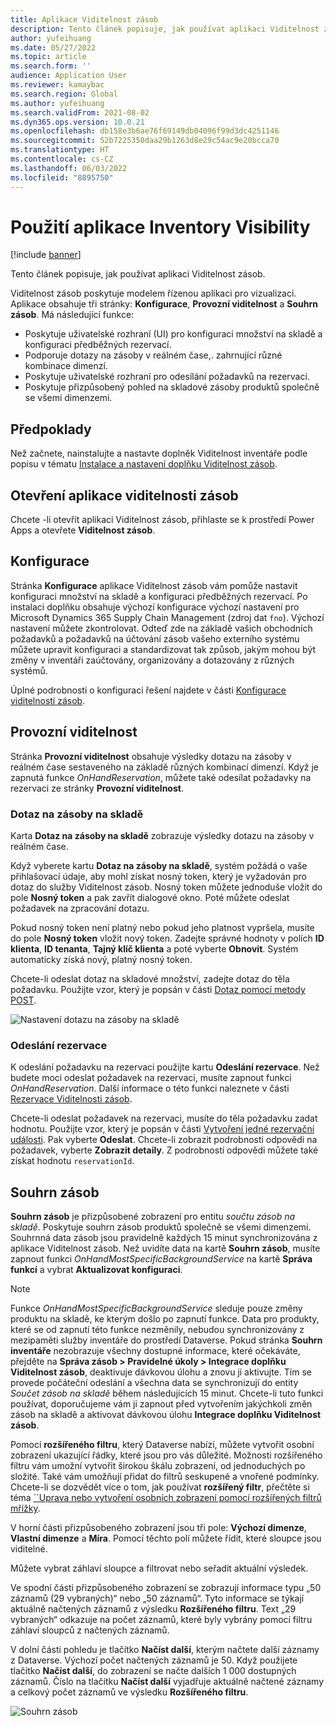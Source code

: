 ```yaml
---
title: Aplikace Viditelnost zásob
description: Tento článek popisuje, jak používat aplikaci Viditelnost zásob.
author: yufeihuang
ms.date: 05/27/2022
ms.topic: article
ms.search.form: ''
audience: Application User
ms.reviewer: kamaybac
ms.search.region: Global
ms.author: yufeihuang
ms.search.validFrom: 2021-08-02
ms.dyn365.ops.version: 10.0.21
ms.openlocfilehash: db158e3b6ae76f69149db04096f99d3dc4251146
ms.sourcegitcommit: 52b7225350daa29b1263d8e29c54ac9e20bcca70
ms.translationtype: HT
ms.contentlocale: cs-CZ
ms.lasthandoff: 06/03/2022
ms.locfileid: "8895750"
---
```

# <a name="use-the-inventory-visibility-app"></a>Použití aplikace Inventory Visibility

[!include [banner](../includes/banner.md)]


Tento článek popisuje, jak používat aplikaci Viditelnost zásob.

Viditelnost zásob poskytuje modelem řízenou aplikaci pro vizualizaci. Aplikace obsahuje tři stránky: **Konfigurace**, **Provozní viditelnost** a **Souhrn zásob**. Má následující funkce:

- Poskytuje uživatelské rozhraní (UI) pro konfiguraci množství na skladě a konfiguraci předběžných rezervací.
- Podporuje dotazy na zásoby v reálném čase,. zahrnující různé kombinace dimenzí.
- Poskytuje uživatelské rozhraní pro odesílání požadavků na rezervaci.
- Poskytuje přizpůsobený pohled na skladové zásoby produktů společně se všemi dimenzemi.

## <a name="prerequisites"></a>Předpoklady

Než začnete, nainstalujte a nastavte doplněk Viditelnost inventáře podle popisu v tématu [Instalace a nastavení doplňku Viditelnost zásob](inventory-visibility-setup.md).

## <a name="open-the-inventory-visibility-app"></a>Otevření aplikace viditelnosti zásob

Chcete -li otevřít aplikaci Viditelnost zásob, přihlaste se k prostředí Power Apps a otevřete **Viditelnost zásob**.

## <a name="configuration"></a><a name="configuration"></a>Konfigurace

Stránka **Konfigurace** aplikace Viditelnost zásob vám pomůže nastavit konfiguraci množství na skladě a konfiguraci předběžných rezervací. Po instalaci doplňku obsahuje výchozí konfigurace výchozí nastavení pro Microsoft Dynamics 365 Supply Chain Management (zdroj dat `fno`). Výchozí nastavení můžete zkontrolovat. Odteď zde na základě vašich obchodních požadavků a požadavků na účtování zásob vašeho externího systému můžete upravit konfiguraci a standardizovat tak způsob, jakým mohou být změny v inventáři zaúčtovány, organizovány a dotazovány z různých systémů.

Úplné podrobnosti o konfiguraci řešení najdete v části [Konfigurace viditelnosti zásob](inventory-visibility-configuration.md).

## <a name="operational-visibility"></a>Provozní viditelnost

Stránka **Provozní viditelnost** obsahuje výsledky dotazu na zásoby v reálném čase sestaveného na základě různých kombinací dimenzí. Když je zapnutá funkce *OnHandReservation*, můžete také odesílat požadavky na rezervaci ze stránky **Provozní viditelnost**.

### <a name="on-hand-query"></a>Dotaz na zásoby na skladě

Karta **Dotaz na zásoby na skladě** zobrazuje výsledky dotazu na zásoby v reálném čase.

Když vyberete kartu **Dotaz na zásoby na skladě**, systém požádá o vaše přihlašovací údaje, aby mohl získat nosný token, který je vyžadován pro dotaz do služby Viditelnost zásob. Nosný token můžete jednoduše vložit do pole **Nosný token** a pak zavřít dialogové okno. Poté můžete odeslat požadavek na zpracování dotazu.

Pokud nosný token není platný nebo pokud jeho platnost vypršela, musíte do pole **Nosný token** vložit nový token. Zadejte správné hodnoty v polích **ID klienta**, **ID tenanta**, **Tajný klíč klienta** a poté vyberte **Obnovit**. Systém automaticky získá nový, platný nosný token.

Chcete-li odeslat dotaz na skladové množství, zadejte dotaz do těla požadavku. Použijte vzor, který je popsán v části [Dotaz pomocí metody POST](inventory-visibility-api.md#query-with-post-method).

![Nastavení dotazu na zásoby na skladě](media/inventory-visibility-query-settings.png "Nastavení dotazu na zásoby na skladě")

### <a name="reservation-posting"></a>Odeslání rezervace

K odeslání požadavku na rezervaci použijte kartu **Odeslání rezervace**. Než budete moci odeslat požadavek na rezervaci, musíte zapnout funkci *OnHandReservation*. Další informace o této funkci naleznete v části [Rezervace Viditelnosti zásob](inventory-visibility-reservations.md).

Chcete-li odeslat požadavek na rezervaci, musíte do těla požadavku zadat hodnotu. Použijte vzor, který je popsán v části [Vytvoření jedné rezervační události](inventory-visibility-api.md#create-one-reservation-event). Pak vyberte **Odeslat**. Chcete-li zobrazit podrobnosti odpovědi na požadavek, vyberte **Zobrazit detaily**. Z podrobností odpovědi můžete také získat hodnotu `reservationId`.

## <a name="inventory-summary"></a><a name="inventory-summary"></a>Souhrn zásob

**Souhrn zásob** je přizpůsobené zobrazení pro entitu *součtu zásob na skladě*. Poskytuje souhrn zásob produktů společně se všemi dimenzemi. Souhrnná data zásob jsou pravidelně každých 15 minut synchronizována z aplikace Viditelnost zásob. Než uvidíte data na kartě **Souhrn zásob**, musíte zapnout funkci *OnHandMostSpecificBackgroundService* na kartě **Správa funkcí** a vybrat **Aktualizovat konfiguraci**.

> [!NOTE]
> Funkce *OnHandMostSpecificBackgroundService* sleduje pouze změny produktu na skladě, ke kterým došlo po zapnutí funkce. Data pro produkty, které se od zapnutí této funkce nezměnily, nebudou synchronizovány z mezipaměti služby inventáře do prostředí Dataverse. Pokud stránka **Souhrn inventáře** nezobrazuje všechny dostupné informace, které očekáváte, přejděte na **Správa zásob > Pravidelné úkoly > Integrace doplňku Viditelnost zásob**, deaktivuje dávkovou úlohu a znovu ji aktivujte. Tím se provede počáteční odeslání a všechna data se synchronizují do entity *Součet zásob na skladě* během následujících 15 minut. Chcete-li tuto funkci používat, doporučujeme vám ji zapnout před vytvořením jakýchkoli změn zásob na skladě a aktivovat dávkovou úlohu **Integrace doplňku Viditelnost zásob**.

Pomocí **rozšířeného filtru**, který Dataverse nabízí, můžete vytvořit osobní zobrazení ukazující řádky, které jsou pro vás důležité. Možnosti rozšířeného filtru vám umožní vytvořit širokou škálu zobrazení, od jednoduchých po složité. Také vám umožňují přidat do filtrů seskupené a vnořené podmínky. Chcete-li se dozvědět více o tom, jak používat **rozšířený filtr**, přečtěte si téma [´´Uprava nebo vytvoření osobních zobrazení pomocí rozšířených filtrů mřížky](/powerapps/user/grid-filters-advanced).

V horní části přizpůsobeného zobrazení jsou tři pole: **Výchozí dimenze**, **Vlastní dimenze** a **Míra**. Pomocí těchto polí můžete řídit, které sloupce jsou viditelné.

Můžete vybrat záhlaví sloupce a filtrovat nebo seřadit aktuální výsledek.

Ve spodní části přizpůsobeného zobrazení se zobrazují informace typu „50 záznamů (29 vybraných)“ nebo „50 záznamů“. Tyto informace se týkají aktuálně načtených záznamů z výsledku **Rozšířeného filtru**. Text „29 vybraných“ odkazuje na počet záznamů, které byly vybrány pomocí filtru záhlaví sloupců z načtených záznamů.

V dolní části pohledu je tlačítko **Načíst další**, kterým načtete další záznamy z Dataverse. Výchozí počet načtených záznamů je 50. Když použijete tlačítko **Načíst další**, do zobrazení se načte dalších 1 000 dostupných záznamů. Číslo na tlačítku **Načíst další** vyjadřuje aktuálně načtené záznamy a celkový počet záznamů ve výsledku **Rozšířeného filtru**.

![Souhrn zásob](media/inventory-visibility-onhand-list.png "Souhrn zásob")
